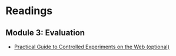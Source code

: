 # Readings

## Module 3: Evaluation

- [Practical Guide to Controlled Experiments on the Web (optional)](./Readings/Practical_Guide_to_Controlled_Experiments_on_the_Web.md)